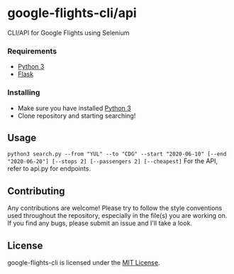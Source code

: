 # google-flights-cli/api
CLI/API for Google Flights using Selenium

### Requirements

* [Python 3](https://www.python.org/)
* [Flask](https://flask.palletsprojects.com/en/1.1.x/)

### Installing


* Make sure you have installed [Python 3](https://www.python.org/)
* Clone repository and starting searching!

## Usage

`python3 search.py --from "YUL" --to "CDG" --start "2020-06-10" [--end "2020-06-20"] [--stops 2] [--passengers 2] [--cheapest]`
For the API, refer to api.py for endpoints.

## Contributing

Any contributions are welcome! Please try to follow the style conventions used throughout the repository, especially in the file(s) you are working on. If you find any bugs, please submit an issue and I'll take a look.

## License

google-flights-cli is licensed under the [MIT License](LICENSE.md).
